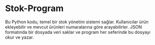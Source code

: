 # Stok-Program
Bu Python kodu, temel bir stok yönetim sistemi sağlar. Kullanıcılar ürün ekleyebilir ve mevcut ürünleri numaralarına göre arayabilirler. JSON formatında bir dosyada veri saklar ve program her seferinde bu dosyayı okur ve yazar.
